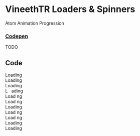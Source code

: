 # VineethTR Loaders & Spinners
<Badge type="tip">Atom</Badge> <Badge type="info">Animation</Badge> <Badge type="info">Progression</Badge>
### [Codepen](https://codepen.io/AlexWarnes/pen/NWxZqMM)

<Badge type="danger">TODO</Badge>

## Code

<section class="tempsection"><span class="loader-1"> </span></section>
<section class="tempsection"><span class="loader-2"> </span></section>
<section class="tempsection"><span class="loader-3"> </span></section>
<section class="tempsection"><span class="loader-4"> </span></section>
<section class="tempsection"><span class="loader-5"> </span></section>
<section class="tempsection"><span class="loader-6"> </span></section>
<section class="tempsection"><span class="loader-7"> </span></section>
<section class="tempsection"><span class="loader-8"> </span></section>
<section class="tempsection"><span class="loader-9"> </span></section>
<section class="tempsection"><span class="loader-10"> </span></section>
<section class="tempsection"><span class="loader-11"> </span></section>
<section class="tempsection"><span class="loader-12"> </span></section>
<section class="tempsection"><span class="loader-13"> </span></section>
<section class="tempsection"><span class="loader-14"> </span></section>
<section class="tempsection"><span class="loader-15"> </span></section>
<section class="tempsection"><span class="loader-16"> </span></section>
<section class="tempsection"><span class="loader-17"> </span></section>
<section class="tempsection"><span class="loader-18"> </span></section>
<section class="tempsection"><span class="loader-19"> </span></section>
<section class="tempsection"><span class="loader-20"> </span></section>
<section class="tempsection"><span class="loader-21"> </span></section>
<section class="tempsection"><span class="loader-22"> </span></section>
<section class="tempsection"><span class="loader-23"> </span></section>
<section class="tempsection"><span class="loader-24"> </span></section>
<section class="tempsection"><span class="loader-25"> </span></section>
<section class="tempsection"><span class="loader-26"> </span></section>
<section class="tempsection"><span class="loader-27"> </span></section>
<section class="tempsection"><span class="loader-28"> </span></section>
<section class="tempsection"><span class="loader-29"> </span></section>
<section class="tempsection"><span class="loader-30"> </span></section>
<section class="tempsection"><span class="loader-31"> </span></section>
<section class="tempsection"><span class="loader-32"> </span></section>
<section class="tempsection"><span class="loader-33"> </span></section>
<section class="tempsection"><span class="loader-34"> </span></section>
<section class="tempsection"><span class="loader-35"> </span></section>
<section class="tempsection"><span class="loader-36"> </span></section>
<section class="tempsection"><span class="loader-37"> </span></section>
<section class="tempsection"><span class="loader-38"> </span></section>
<section class="tempsection"><span class="loader-39"> </span></section>
<section class="tempsection"><span class="loader-40"> </span></section>
<section class="tempsection"><span class="loader-41"> </span></section>
<section class="tempsection"><span class="loader-42"> </span></section>
<section class="tempsection"><span class="loader-43"> </span></section>
<section class="tempsection"><span class="loader-44"> </span></section>
<section class="tempsection"><span class="loader-45"> </span></section>
<section class="tempsection"><span class="loader-46"> </span></section>
<section class="tempsection"><span class="loader-47"> </span></section>
<section class="tempsection"><span class="loader-48"> </span></section>
<section class="tempsection"><span class="loader-49"> </span></section>
<section class="tempsection"><span class="loader-50"> </span></section>
<section class="tempsection"><span class="loader-51"> </span></section>
<section class="tempsection"><span class="loader-52"> </span></section>
<section class="tempsection"><span class="loader-53"> </span></section>
<section class="tempsection"><span class="loader-54"> </span></section>
<section class="tempsection"><span class="loader-55"> </span></section>
<section class="tempsection"><span class="loader-56"> </span></section>
<section class="tempsection"><span class="loader-57"> </span></section>
<section class="tempsection"><span class="loader-58"> </span></section>
<section class="tempsection"><span class="loader-59"> </span></section>
<section class="tempsection"><span class="loader-60"> </span></section>
<section class="tempsection"><span class="loader-61"> </span></section>
<section class="tempsection"><span class="loader-62"> </span></section>
<section class="tempsection"><span class="loader-63"> </span></section>
<section class="tempsection"><span class="loader-64"> </span></section>
<section class="tempsection"><span class="loader-65"> </span></section>
<section class="tempsection"><span class="loader-66"> </span></section>
<section class="tempsection"><span class="loader-67"> </span></section>
<section class="tempsection"><span class="loader-68"> </span></section>
<section class="tempsection"><span class="loader-69"> </span></section>
<section class="tempsection"><span class="loader-70"> </span></section>
<section class="tempsection"><span class="loader-71"> </span></section>
<section class="tempsection"><span class="loader-72"> </span></section>
<section class="tempsection"><span class="loader-73"> </span></section>
<section class="tempsection"><span class="loader-74"> </span></section>
<section class="tempsection"><span class="loader-75"> </span></section>
<section class="tempsection"><span class="loader-76"> </span></section>
<section class="tempsection"><span class="loader-77"> </span></section>
<section class="tempsection"><span class="loader-78"> </span></section>
<section class="tempsection"><span class="loader-79"> </span></section>
<section class="tempsection"><span class="loader-80"> </span></section>
<section class="tempsection"><span class="loader-81"> </span></section>
<section class="tempsection"><span class="loader-82"> </span></section>
<section class="tempsection"><span class="loader-83"> </span></section>
<section class="tempsection"><span class="loader-84"> </span></section>
<section class="tempsection"><span class="loader-85"> </span></section>
<section class="tempsection"><span class="loader-86"> </span></section>
<section class="tempsection"><span class="loader-87"> </span></section>
<section class="tempsection"><span class="loader-88"> </span></section>
<section class="tempsection"><span class="loader-89"> </span></section>
<section class="tempsection"><span class="loader-90"> </span></section>
<section class="tempsection"><span class="loader-91"> </span></section>
<section class="tempsection"><span class="loader-92"> </span></section>
<section class="tempsection"><span class="loader-93"> </span></section>
<section class="tempsection"><span class="loader-94"> </span></section>
<section class="tempsection"><span class="loader-95"> </span></section>
<section class="tempsection"><span class="loader-96"> </span></section>
<section class="tempsection"><span class="loader-97"> </span></section>
<section class="tempsection"><span class="loader-98"> </span></section>
<section class="tempsection"><span class="loader-99"> </span></section>
<section class="tempsection"><span class="loader-100"> </span></section>
<section class="tempsection"><span class="loader-101"> </span></section>
<section class="tempsection"><span class="loader-102"> </span></section>
<section class="tempsection"><span class="loader-103"> </span></section>
<section class="tempsection"><span class="loader-104"> </span></section>
<section class="tempsection"><span class="loader-105"> </span></section>
<section class="tempsection"><span class="loader-106"> </span></section>
<section class="tempsection"><span class="loader-107"> </span></section>
<section class="tempsection"><span class="loader-108"> </span></section>
<section class="tempsection"><span class="loader-109">Loading</span></section>
<section class="tempsection"><span class="loader-110">Loading</span></section>
<section class="tempsection"><span class="loader-111">Loading</span></section>
<section class="tempsection"><span class="loader-112">L &nbsp; ading</span></section>
<section class="tempsection"><span class="loader-113">Load&nbsp;ng</span></section>
<section class="tempsection"><span class="loader-114">Load&nbsp;ng</span></section>
<section class="tempsection"><span class="loader-115">Loading</span></section>
<section class="tempsection"><span class="loader-116">Load&nbsp;ng</span></section>
<section class="tempsection"><span class="loader-117">Load&nbsp;ng</span></section>
<section class="tempsection"><span class="loader-118"> </span></section>
<section class="tempsection"><span class="loader-119">Loading</span></section>
<section class="tempsection"><span class="loader-120">Loading</span></section>
<section class="tempsection"><span class="loader-121"></span></section>
<section class="tempsection"><span class="loader-122"></span></section>
<section class="tempsection"><span class="loader-123"></span></section>
<section class="tempsection"><span class="loader-124"></span></section>
<section class="tempsection"><span class="loader-125"></span></section>
<section class="tempsection"><span class="loader-126"></span></section>

<style lang="scss">
@import "docs/theme.scss"
@import "components/atoms/animations/VineethTRTODO.scss";
</style>